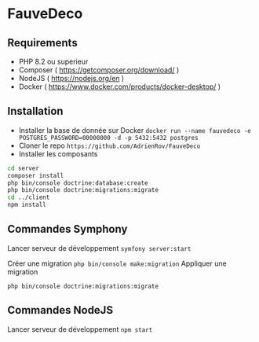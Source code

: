# FauveDeco

## Requirements
- PHP 8.2 ou superieur
- Composer ( https://getcomposer.org/download/ )
- NodeJS ( https://nodejs.org/en )
- Docker ( https://www.docker.com/products/docker-desktop/ )

## Installation
- Installer la base de donnée sur Docker
`docker run --name fauvedeco -e POSTGRES_PASSWORD=00000000 -d -p 5432:5432 postgres`
- Cloner le repo
`https://github.com/AdrienRov/FauveDeco`
- Installer les composants
```sh
cd server
composer install
php bin/console doctrine:database:create
php bin/console doctrine:migrations:migrate
cd ../client
npm install
```

## Commandes Symphony

Lancer serveur de développement
`symfony server:start`

Créer une migration
`php bin/console make:migration`
Appliquer une migration

`php bin/console doctrine:migrations:migrate`

## Commandes NodeJS

Lancer serveur de développement
`npm start`
